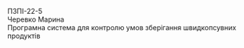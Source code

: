 ПЗПІ-22-5  
Черевко Марина  
Програмна система для контролю умов зберігання швидкопсувних продуктів  
